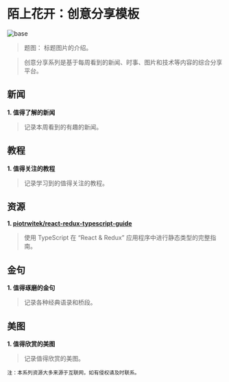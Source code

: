 # 陌上花开：创意分享模板

![base](../images/old_images/base.jpg)

> 题图： 标题图片的介绍。

> 创意分享系列是基于每周看到的新闻、时事、图片和技术等内容的综合分享平台。

## 新闻

**1. 值得了解的新闻**

> 记录本周看到的有趣的新闻。

## 教程
**1. 值得关注的教程**

> 记录学习到的值得关注的教程。

## 资源

**1. [piotrwitek/react-redux-typescript-guide](https://github.com/piotrwitek/react-redux-typescript-guide)**

> 使用 TypeScript 在 “React & Redux” 应用程序中进行静态类型的完整指南。


## 金句

**1. 值得琢磨的金句**

> 记录各种经典语录和桥段。

## 美图

**1. 值得欣赏的美图**

> 记录值得欣赏的美图。





```
注：本系列资源大多来源于互联网，如有侵权请及时联系。
```
